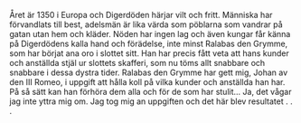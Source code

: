 
Året är 1350 i Europa och Digerdöden härjar vilt och fritt. Människa har förvandlats till best, adelsmän är lika värda som pöblarna som vandrar på gatan utan hem och kläder.
Nöden har ingen lag och även kungar får känna på Digerdödens kalla hand och förädelse, inte minst Ralabas den Grymme, som har börjat ana oro i slottet sitt. Han har precis fått veta att hans kunder och anställda stjäl ur slottets skafferi, som nu töms allt snabbare och snabbare i dessa dystra tider.
Ralabas den Grymme har gett mig, Johan av den III Romeo, i uppgift att hålla koll på vilka kunder och anställda han har. På så sätt kan han förhöra dem alla och för de som har stulit... Ja, det vågar jag inte yttra mig om.
Jag tog mig an uppgiften och det här blev resultatet . . .



